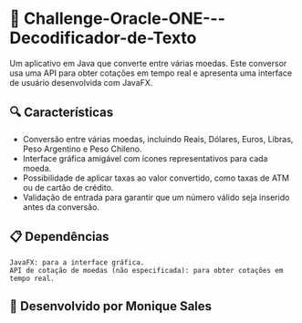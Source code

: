 # 🚀 Challenge-Oracle-ONE---Decodificador-de-Texto
Um aplicativo em Java que converte entre várias moedas. Este conversor usa uma API para obter cotações em tempo real e apresenta uma interface de usuário desenvolvida com JavaFX.

## 🔍 Características

- Conversão entre várias moedas, incluindo Reais, Dólares, Euros, Libras, Peso Argentino e Peso Chileno.
- Interface gráfica amigável com ícones representativos para cada moeda.
- Possibilidade de aplicar taxas ao valor convertido, como taxas de ATM ou de cartão de crédito.
- Validação de entrada para garantir que um número válido seja inserido antes da conversão.
     
## 📋 Dependências

    JavaFX: para a interface gráfica.
    API de cotação de moedas (não especificada): para obter cotações em tempo real.

## 🚀 Desenvolvido por Monique Sales
